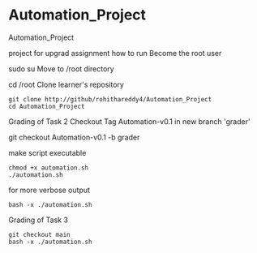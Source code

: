 # Automation_Project
Automation_Project

project for upgrad assignment
how to run
Become the root user

sudo su
Move to /root directory

cd /root
Clone learner's repository

    git clone http://github/rohithareddy4/Automation_Project
    cd Automation_Project
    
Grading of Task 2
Checkout Tag Automation-v0.1 in new branch 'grader'

   git checkout Automation-v0.1 -b grader

make script executable

    chmod +x automation.sh
    ./automation.sh

for more verbose output

    bash -x ./automation.sh

Grading of Task 3

    git checkout main
    bash -x ./automation.sh

